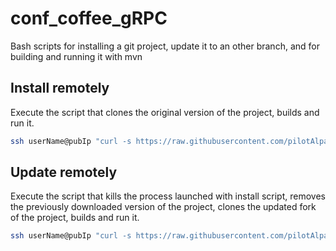# conf_coffee_gRPC

Bash scripts for installing a git project, update it to an other branch, and for building and running it with mvn

## Install remotely

Execute the script that clones the original version of the project, builds and run it.

```bash
ssh userName@pubIp "curl -s https://raw.githubusercontent.com/pilotAlpal/conf_coffee_gRPC/master/install.sh | bash "
```

## Update remotely

Execute the script that kills the process launched with install script, removes the previously downloaded version of the project, clones the updated fork of the project, builds and run it.

```bash
ssh userName@pubIp "curl -s https://raw.githubusercontent.com/pilotAlpal/conf_coffee_gRPC/master/update.sh | bash "
```
